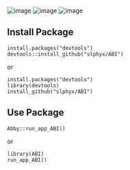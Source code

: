 ![image](https://img.shields.io/badge/Code-R-blue)
![image](https://img.shields.io/badge/Package-R-blue)
![image](https://img.shields.io/badge/ABI-V%200.1-blue)
## Install Package

```{r}
install.packages("devtools")
devtools::install_github("slphyx/ABI")
```

or

```{r}
install.packages("devtools")
library(devtools)
install_github("slphyx/ABI")
```


## Use Package

```{r}
Abby::run_app_ABI()
```

or

```{r}
library(ABI)
run_app_ABI()
```
